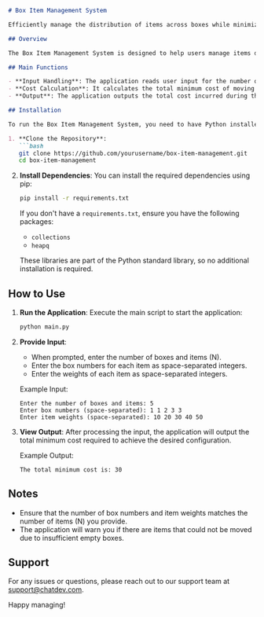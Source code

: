 ```markdown
# Box Item Management System

Efficiently manage the distribution of items across boxes while minimizing movement costs.

## Overview

The Box Item Management System is designed to help users manage items distributed across various boxes. The application reads the number of boxes and items, along with their respective weights, and calculates the minimum cost required to ensure that each box contains exactly one item. This is achieved by moving excess items to empty boxes while keeping track of the total movement cost.

## Main Functions

- **Input Handling**: The application reads user input for the number of boxes/items, box numbers, and item weights.
- **Cost Calculation**: It calculates the total minimum cost of moving items to ensure that each box contains exactly one item.
- **Output**: The application outputs the total cost incurred during the moving process.

## Installation

To run the Box Item Management System, you need to have Python installed on your machine. Follow these steps to set up the environment:

1. **Clone the Repository**:
   ```bash
   git clone https://github.com/yourusername/box-item-management.git
   cd box-item-management
   ```

2. **Install Dependencies**:
   You can install the required dependencies using pip:
   ```bash
   pip install -r requirements.txt
   ```

   If you don't have a `requirements.txt`, ensure you have the following packages:
   - `collections`
   - `heapq`

   These libraries are part of the Python standard library, so no additional installation is required.

## How to Use

1. **Run the Application**:
   Execute the main script to start the application:
   ```bash
   python main.py
   ```

2. **Provide Input**:
   - When prompted, enter the number of boxes and items (N).
   - Enter the box numbers for each item as space-separated integers.
   - Enter the weights of each item as space-separated integers.

   Example Input:
   ```
   Enter the number of boxes and items: 5
   Enter box numbers (space-separated): 1 1 2 3 3
   Enter item weights (space-separated): 10 20 30 40 50
   ```

3. **View Output**:
   After processing the input, the application will output the total minimum cost required to achieve the desired configuration.

   Example Output:
   ```
   The total minimum cost is: 30
   ```

## Notes

- Ensure that the number of box numbers and item weights matches the number of items (N) you provide.
- The application will warn you if there are items that could not be moved due to insufficient empty boxes.

## Support

For any issues or questions, please reach out to our support team at support@chatdev.com.

Happy managing!
```